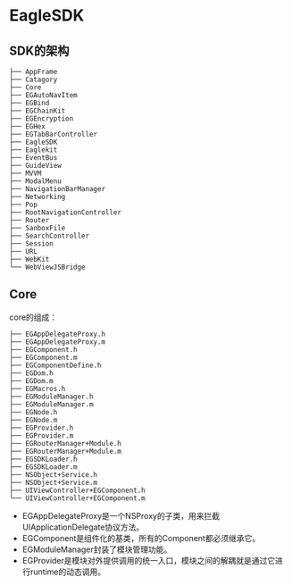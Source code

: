 # EagleSDK

## SDK的架构
```
├── AppFrame 
├── Catagory
├── Core
├── EGAutoNavItem
├── EGBind
├── EGChainKit
├── EGEncryption
├── EGHex
├── EGTabBarController
├── EagleSDK
├── Eaglekit
├── EventBus
├── GuideView
├── MVVM
├── ModalMenu
├── NavigationBarManager
├── Networking
├── Pop
├── RootNavigationController
├── Router
├── SanboxFile
├── SearchController
├── Session
├── URL
├── WebKit
└── WebViewJSBridge
```

## Core
core的组成：  

```
├── EGAppDelegateProxy.h
├── EGAppDelegateProxy.m
├── EGComponent.h
├── EGComponent.m
├── EGComponentDefine.h
├── EGDom.h
├── EGDom.m
├── EGMacros.h
├── EGModuleManager.h
├── EGModuleManager.m
├── EGNode.h
├── EGNode.m
├── EGProvider.h
├── EGProvider.m
├── EGRouterManager+Module.h
├── EGRouterManager+Module.m
├── EGSDKLoader.h
├── EGSDKLoader.m
├── NSObject+Service.h
├── NSObject+Service.m
├── UIViewController+EGComponent.h
└── UIViewController+EGComponent.m
```
* EGAppDelegateProxy是一个NSProxy的子类，用来拦截UIApplicationDelegate协议方法。
* EGComponent是组件化的基类，所有的Component都必须继承它。
* EGModuleManager封装了模块管理功能。
* EGProvider是模块对外提供调用的统一入口，模块之间的解耦就是通过它进行runtime的动态调用。